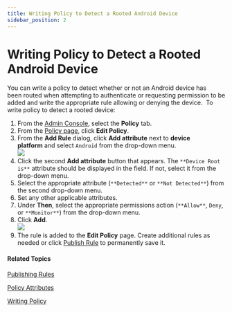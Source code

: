 ```yaml
---
title: Writing Policy to Detect a Rooted Android Device
sidebar_position: 2
---  
```


Writing Policy to Detect a Rooted Android Device
================================================

You can write a policy to detect whether or not an Android device has been routed when attempting to authenticate or requesting permission to be added and write the appropriate rule allowing or denying the device.  To write policy to detect a rooted device:

1.  From the [Admin Console](/docs/secure-work/workforce-settings/admin-console/admin-console-login), select the **Policy** tab.
2.  From the [Policy page](/docs/secure-work/workforce-settings/policy/policy-writing/writing-policy#creating-rules), click **Edit Policy**. 
3.  From the **Add Rule** dialog, click **Add attribute** next to **device platform** and select `Android` from the drop-down menu.  
    ![](/images/policy/device_platform_android.PNG)
4.  Click the second **Add attribute** button that appears. The `**Device Root is**` attribute should be displayed in the field. If not, select it from the drop-down menu.
5.  Select the appropriate attribute (`**Detected**` or `**Not Detected**`) from the second drop-down menu.
6.  Set any other applicable attributes.
7.  Under **Then**, select the appropriate permissions action (`**Allow**`, `Deny`, or `**Monitor**`) from the drop-down menu.
8.  Click **Add**.  
    ![](/images/policy/device_rooted_android_detected_deny.PNG)
9.  The rule is added to the **Edit Policy** page. Create additional rules as needed or click [Publish Rule](/docs/secure-work/workforce-settings/policy/policy-publish-rules/publishing-rules) to permanently save it.

#### Related Topics

[Publishing Rules](/docs/secure-work/workforce-settings/policy/policy-publish-rules/publishing-rules)

[Policy Attributes](/docs/secure-work/workforce-settings/policy/policy-writing/policy-attributes)

[Writing Policy](/docs/secure-work/workforce-settings/policy/policy-writing/writing-policy)